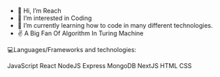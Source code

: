 - 👋 Hi, I’m Reach
- 👀 I’m interested in Coding
- 🌱 I’m currently learning how to code in many different technologies.
- :v: A Big Fan Of Algorithm In Turing Machine

💻Languages/Frameworks and technologies:

JavaScript React NodeJS Express MongoDB NextJS HTML CSS



<!---
Re4ch-Jay/Re4ch-Jay is a ✨ special ✨ repository because its `README.md` (this file) appears on your GitHub profile.
You can click the Preview link to take a look at your changes.
--->
